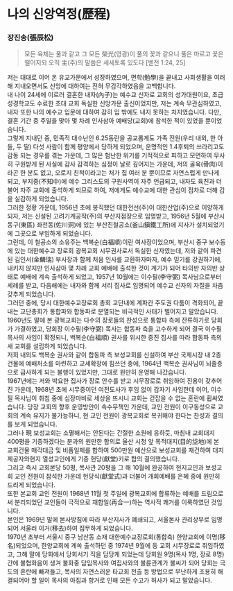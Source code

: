 # 나의 신앙역정(歷程) <br>
### 장진송(張辰松)
> 모든 육체는 풀과 같고 그 모든 榮光(영광)이 풀의 꽃과 같으니 풀은 마르고 꽃은 떨어지되 오직 主(주)의 말씀은 세세토록 있도다  [벧전 1:24, 25]<br>

  저는 대대로 이어 온 유교가문에서 성장하였으며, 면학(勉學)을 끝내고 사회생활을 여러 해 지내오면서도 신앙에 대하여는 전혀 무감각하였음을 고백합니다.<br>
  내 나이 24세에 이르러 결혼한 내자(內子)는 예수교 신자로 교회의 성가대원이요, 초급성경학교도 수료한 초대 교회 독실한 신앙가문 출신이었지만, 저는 계속 무관심하였고, 내자 또한 나의 예수교 입문에 대하여 감히 입 밖에도 내지 못하는 처지였습니다. 다만, 결혼 기간 중 주일을 맞아 몇 차례 인사삼아 예배당(교회)에 참석한 적이 있었을 뿐이었습니다.<br>
  그렇게 지내던 중, 민족적 대수난인 6.25동란을 공교롭게도 가족 전원(우리 내외, 한 아들, 두 딸) 다섯 사람이 함께 평양에서 당하게 되었으며, 운명적인 1.4후퇴의 쓰라리고도 감동 되는 경우를 겪는 가운데, 그 많은 험난한 위기를 기적적으로 피하고 모면하여 무사히 구원받게 된 사실에 감사 감격하는 심정이 날로 깊어지는 가운데, 저의 골육(骨肉)이라곤 한 분도 없고, 오로지 친척이라고는 처가 집 여러 분 뿐이므로 자연스럽게 만나게 되고, 부지중(不知中)에 예수 그리스도의 구원사역이 자주 언급되고, 내자도 육친과 더불어 자주 교회에 출석하게 되므로 하여, 저에게도 예수교에 대한 관심이 점차로 더해 감을 실감하게 되었습니다.<br>
  그러한 정황 가운데, 1956년 초에 봉직했던 대한전선(주)이 대한산업(주)으로 이양하게 되자, 저는 신설된 고려기계공작(주)의 부산지점장으로 임명받고, 1956년 5월에 부산시 동구(東區) 좌천동(佐川洞)에 있는 부산진철공소(釜山鎭鐵工所)에 지사가 설치되었기에 그곳으로 부임하게 되었습니다.<br>
  그런데, 이 철공소의 소유주는 백복순(白福順)이란 여사장이었으며, 부산시 중구 보수동에 있는 대한예수교 장로회 광복교회 시무권사로서 독실한 신자였는데, 저와 같이 파견된 김인서(金麟瑞) 부사장과 함께 처음 인사를 교환하자마자, 예수 믿기를 강권하기에, 내키지 않지만 인사삼아 몇 차례 교회 예배에 출석한 것이 계기가 되어 타의반 자의반 상태로 예배에 계속 출석하게 되었고, 1957년 10월에는 이수필(李守弼) 목사님으로부터 세례를 받고, 다음해에는 내자와 함께 서리 집사로 임명되어 예수교 신자의 자질을 차츰 갖추게 되었습니다.<br>
  그러던 중에, 당시 대한예수교장로회 총회 교단내에 계파칸 주도권 다툼이 격화되어, 끝내는 교단총회가 통합파와 합동파로 분열되는 비극적인 사태가 벌어지고 말았습니다.<br>
  1960년도 말에 본 광복교회는 다수의 장로들의 찬성으로 통합파 측에 잔류하기로 당회가 가결하였고, 당회장 이수필(李守弼) 목사는 합동파 측을 고수하게 되어 결국 이수필 목사의 사임이 확정되니, 백복순(白福順) 권사를 위시한 중진 집사를 따라 합동파 측의 새 교회를 설립하게 되었습니다.<br>
  저희 내외도 백복순 권사와 같이 합동파 측 보성교회를 신설하여 부산 국제시장 내 2층 건물에 예배처소를 마련하고 교세확장에 힘쓰던 중에, 1964년 백복순 권사님이 뇌졸증으로 급사하게 되는 불행이 있었지만, 그대로 원만히 운영해 나갔습니다.<br>
  1967년에는 저와 박요한 집사가 장로 안수를 받고 시무장로로 취임하여 진용이 갖추어진 가운데, 1968년 초에 시무중이던 여전도사가 후임 없이 갑자기 사임한데 이어, 이수필 목사님이 취침 중에 심장마비로 세상을 뜨시니 교회는 걷잡을 수 없는 혼란에 휩싸였습니다. 당장 교회의 향후 운영방안이 속수무책인 가운데, 교인 전원이 이구동성으로 교회의 계속 유지가 불가능하니, 현 교인 전원이 광복교회로 복귀해야 한다는 찬성과 결의를 보게 되었습니다.<br>
  그러나 現 보성교회는 소멸해서는 안된다는 간절한 소원에 응하듯, 마침내 교회대지 400평을 기증하겠다는 분과의 원만한 합의로 울산 시청 앞 목적대지(目的垈地)에 본 교회건물 매각대금 및 비품일체를 합하여 500만원 예산으로 보성교회를 재건하여 대지 제공자와현지 열성교인에게 기증 헌당(獻堂)키로 합의 결의했습니다.<br>
  그리고 즉시 교회본당 50평, 목사관 20평을 그 해 10월에 완공하여 현지교인과 보성교회 교인 전원이 참석한 가운데 헌당식(獻堂式)과 더불어 개회예배를 은혜 중에 원만히 드리게 되었습니다.<br>
  또한 본교회 교인 전원이 1968년 11월 첫 주일에 광복교회에 합류하는 예배를 드림으로써 분리되었던 교인들이 극적으로 재합일(再合一)하는 역사적 쾌거를 이룩하였던 것입니다.<br>
  본인은 1969년 말에 본사방침에 따라 부산지사가 폐쇄되고, 서울본사 관리상무로 임명되어 서울러 이거(移去)하여 집무하게 되었습니다.<br>
  1970년 초부터 서울시 중구 남산동 소재 대한예수교장로회(통합측) 한양교회에 이명(移名)되었으며, 한양교회에 계쏙 출석하던 중 1974년 9월에 동 교회 시무장로로 취임하였고, 그해 말에 당회에서 당회서기 직을 담당케 되었는데 당회원 9명(목사 1명, 장로 8명) 간에 불협화음이 생겨 불화중 담임목사와 여집사와의 불륜관계가 불씨가 되어 당회는 극도의 혼란에 빠져들고, 목사의 자연스러운 타교회 전출 등 방법으로 무난하게 조용히 해결되어야 할 일이 목사의 아집과 항거로 인해 모든 수고가 허사가 되고 말았습니다.<br>
